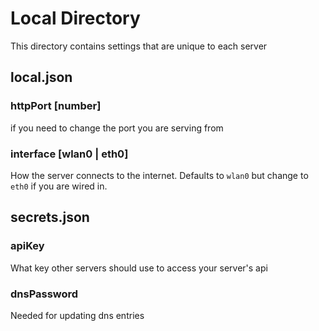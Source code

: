 # Local Directory

This directory contains settings that are unique to each server

## local.json

### httpPort [number]

if you need to change the port you are serving from

### interface [wlan0 | eth0]

How the server connects to the internet. Defaults to `wlan0` but change to `eth0` if you are wired in.

## secrets.json

### apiKey

What key other servers should use to access your server's api

### dnsPassword

Needed for updating dns entries
